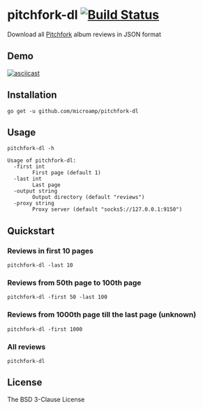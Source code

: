 # pitchfork-dl [![Build Status](https://travis-ci.org/microamp/pitchfork-dl.svg?branch=master)](https://travis-ci.org/microamp/pitchfork-dl)

Download all [Pitchfork](http://pitchfork.com/reviews/albums/) album reviews in JSON format

## Demo

[![asciicast](https://asciinema.org/a/8d9aynoywjmlkew7879pkcv81.png)](https://asciinema.org/a/8d9aynoywjmlkew7879pkcv81)

## Installation
```
go get -u github.com/microamp/pitchfork-dl
```

## Usage
```
pitchfork-dl -h
```
```
Usage of pitchfork-dl:
  -first int
    	First page (default 1)
  -last int
    	Last page
  -output string
    	Output directory (default "reviews")
  -proxy string
    	Proxy server (default "socks5://127.0.0.1:9150")
```

## Quickstart

### Reviews in first 10 pages
```
pitchfork-dl -last 10
```

### Reviews from 50th page to 100th page
```
pitchfork-dl -first 50 -last 100
```

### Reviews from 1000th page till the last page (unknown)
```
pitchfork-dl -first 1000
```

### All reviews
```
pitchfork-dl
```

## License

The BSD 3-Clause License
